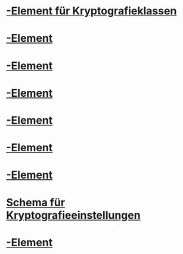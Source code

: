 # [<mscorlib>-Element für Kryptografieklassen](mscorlib-element-for-cryptography-settings.md)
# [<cryptoNameMapping>-Element](cryptonamemapping-element.md)
# [<oidMap>-Element](oidmap-element.md)
# [<nameEntry>-Element](nameentry-element.md)
# [<cryptographySettings>-Element](cryptographysettings-element.md)
# [<cryptoClasses>-Element](cryptoclasses-element.md)
# [<oidEntry>-Element](oidentry-element.md)
# [Schema für Kryptografieeinstellungen](index.md)
# [<cryptoClass>-Element](cryptoclass-element.md)
